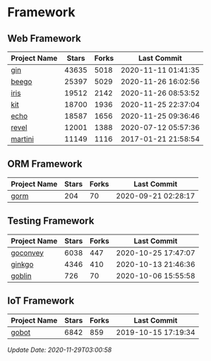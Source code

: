 # Framework

## Web Framework
| Project Name | Stars | Forks | Last Commit |
| ------------ | ----- | ----- | ----------- |
| [gin](https://github.com/gin-gonic/gin) | 43635 | 5018 | 2020-11-11 01:41:35 |
| [beego](https://github.com/astaxie/beego) | 25397 | 5029 | 2020-11-26 16:02:56 |
| [iris](https://github.com/kataras/iris) | 19512 | 2142 | 2020-11-26 08:53:52 |
| [kit](https://github.com/go-kit/kit) | 18700 | 1936 | 2020-11-25 22:37:04 |
| [echo](https://github.com/labstack/echo) | 18587 | 1656 | 2020-11-25 09:36:46 |
| [revel](https://github.com/revel/revel) | 12001 | 1388 | 2020-07-12 05:57:36 |
| [martini](https://github.com/go-martini/martini) | 11149 | 1116 | 2017-01-21 21:58:54 |

## ORM Framework
| Project Name | Stars | Forks | Last Commit |
| ------------ | ----- | ----- | ----------- |
| [gorm](https://github.com/jinzhu/gorm) | 204 | 70 | 2020-09-21 02:28:17 |

## Testing Framework
| Project Name | Stars | Forks | Last Commit |
| ------------ | ----- | ----- | ----------- |
| [goconvey](https://github.com/smartystreets/goconvey) | 6038 | 447 | 2020-10-25 17:47:07 |
| [ginkgo](https://github.com/onsi/ginkgo) | 4346 | 410 | 2020-10-13 21:46:36 |
| [goblin](https://github.com/franela/goblin) | 726 | 70 | 2020-10-06 15:55:58 |

## IoT Framework
| Project Name | Stars | Forks | Last Commit |
| ------------ | ----- | ----- | ----------- |
| [gobot](https://github.com/hybridgroup/gobot) | 6842 | 859 | 2019-10-15 17:19:34 |

*Update Date: 2020-11-29T03:00:58*